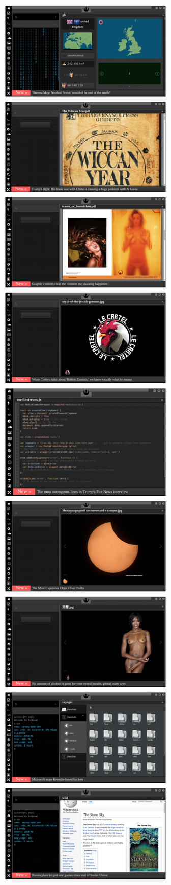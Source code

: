 
[![Image](brexit.png)](https://www.youtube.com/watch?v=nJKwNuqozDw)


<!-- 
https://www.uludagsozluk.com/k/ihsan-y%C3%BCce/&w=bg bkz pedofil
https://www.uludagsozluk.com/e/43289150/ zuahhahaha
bkz grup vitamin vs şempanze boku
bkz şurp gibiyim şurrup turup gibiyip turumpppppppppp
bkz çatlasanız da patlasanızda corona ananızı sikertecek oçları
https://zall-bana-hep-abi-der.uludagsozluk.com bkz imamaoğlan ona hep oç der
https://www.uludagsozluk.com/k/sweetmandarine/&w=bg toplanın beyler kızlar kavga ediyo
https://www.uludagsozluk.com/k/trabzon-ve-rizeyi-karadenizden-silmek/ yavaş sil oç
https://www.uludagsozluk.com/k/herkesin-kocas%C4%B1n%C4%B1n-olmas%C4%B1/ 
https://www.uludagsozluk.com/ bkz nabıyonuz lan ibneler
https://kahraman-zorbey.uludagsozluk.com bkz türkish ultra gay forum
https://kahraman-zorbey.uludagsozluk.com bkz ağır gay
https://www.uludagsozluk.com/k/traveler-of-secret-vs-tengir-budun/ bkz iki ağır top
https://chance-boudreaux.uludagsozluk.com/ bkz hem gay hem ergen
https://www.uludagsozluk.com/k/murat-%C3%B6v%C3%BC%C3%A7/&w=bg
https://www.uludagsozluk.com/k/fenerli-birini-galatasarayl%C4%B1-yapmak/ bkz sike sike fenerli yaptilar
https://www.uludagsozluk.com/k/acun-%C4%B1l%C4%B1cal%C4%B1-n%C4%B1n-yak%C4%B1%C5%9F%C4%B1kl%C4%B1-olmamas%C4%B1/
https://www.uludagsozluk.com/k/beyaz%C4%B1t-%C3%B6zt%C3%BCrk/&w=bg bkz annesinin kuzusu
https://www.uludagsozluk.com/k/celal-%C5%9Feng%C3%B6r-%C3%BCn-insanl%C4%B1%C4%9Fa-faydalar%C4%B1/ bkz kuzey anadolu gay hattı -->

![Image](wiccanyear.png)

[![Image](hearthemoment.png)](http://www.taschen-transfer.com/media/downloads/teaser_ce_buendchen.pdf)

[![Image](myth-of-the-jewish-genome.png)](https://www.merriam-webster.com/dictionary/chromatic)

![Image](mediasource.png)

![Image](ISS.png)

[![Image](完璧.png)](https://www.ibm.com/developerworks/jp/aix/library/au-errnovariable/index.html)

![Image](voyager.png)

![Image](stone-sky.png)



